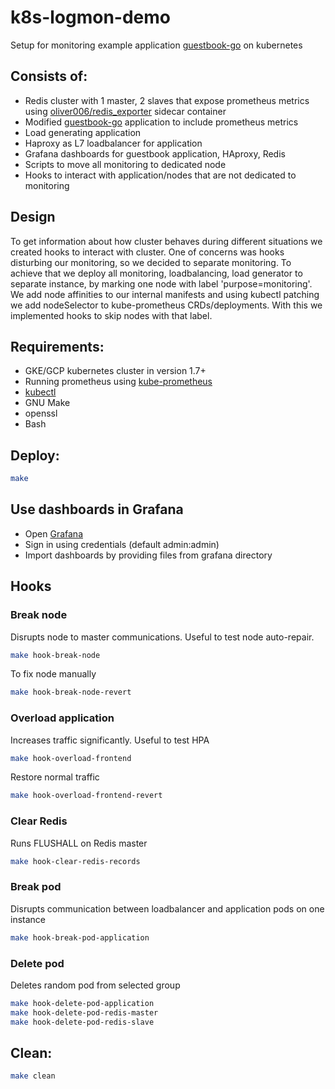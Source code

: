 # k8s-logmon-demo
Setup for monitoring example application [guestbook-go](https://github.com/kubernetes/kubernetes/tree/master/examples/guestbook-go) on kubernetes

## Consists of:
* Redis cluster with 1 master, 2 slaves that expose prometheus metrics using [oliver006/redis_exporter](https://github.com/oliver006/redis_exporter) sidecar container
* Modified [guestbook-go](https://github.com/kubernetes/kubernetes/tree/master/examples/guestbook-go) application to include prometheus metrics
* Load generating application
* Haproxy as L7 loadbalancer for application
* Grafana dashboards for guestbook application, HAproxy, Redis
* Scripts to move all monitoring to dedicated node
* Hooks to interact with application/nodes that are not dedicated to monitoring

## Design
To get information about how cluster behaves during different situations we created hooks to interact with cluster.
One of concerns was hooks disturbing our monitoring, so we decided to separate monitoring.
To achieve that we deploy all monitoring, loadbalancing, load generator to separate instance, by marking one node with label 'purpose=monitoring'.
We add node affinities to our internal manifests and using kubectl patching we add nodeSelector to kube-prometheus CRDs/deployments.
With this we implemented hooks to skip nodes with that label.

## Requirements:
* GKE/GCP kubernetes cluster in version 1.7+
* Running prometheus using [kube-prometheus](https://github.com/coreos/prometheus-operator/tree/master/contrib/kube-prometheus)
* [kubectl](https://kubernetes.io/docs/tasks/tools/install-kubectl/)
* GNU Make
* openssl
* Bash

## Deploy:
```bash
make
```

## Use dashboards in Grafana
* Open [Grafana](http://localhost:8001/api/v1/proxy/namespaces/monitoring/services/grafana:3000)
* Sign in using credentials (default admin:admin)
* Import dashboards by providing files from grafana directory


## Hooks
### Break node
Disrupts node to master communications. Useful to test node auto-repair.
```bash
make hook-break-node
```
To fix node manually
```bash
make hook-break-node-revert
```
### Overload application

Increases traffic significantly. Useful to test HPA
```bash
make hook-overload-frontend
```
Restore normal traffic
```bash
make hook-overload-frontend-revert
```
### Clear Redis
Runs FLUSHALL on Redis master
```bash
make hook-clear-redis-records
```

### Break pod
Disrupts communication between loadbalancer and application pods on one instance
```bash
make hook-break-pod-application
```

### Delete pod
Deletes random pod from selected group
```bash
make hook-delete-pod-application
make hook-delete-pod-redis-master
make hook-delete-pod-redis-slave
```

## Clean:
```bash
make clean
```
